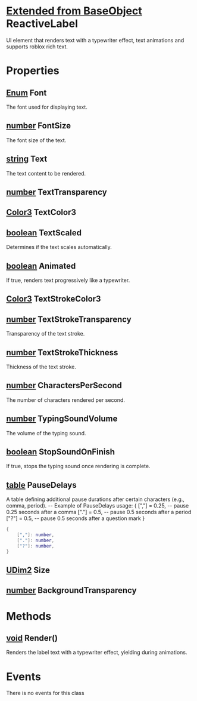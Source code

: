 # [Extended from BaseObject](BaseObject.md) ReactiveLabel 
UI element that renders text with a typewriter effect, text animations and supports roblox rich text. 
	 
# Properties

## [Enum](Enum.md) Font
The font used for displaying text.
  
## [number](number.md) FontSize
The font size of the text.
  
## [string](string.md) Text
The text content to be rendered.
  
## [number](number.md) TextTransparency

## [Color3](Color3.md) TextColor3

## [boolean](boolean.md) TextScaled
Determines if the text scales automatically.
  
## [boolean](boolean.md) Animated
If true, renders text progressively like a typewriter.
  
## [Color3](Color3.md) TextStrokeColor3

## [number](number.md) TextStrokeTransparency
Transparency of the text stroke.
  
## [number](number.md) TextStrokeThickness
Thickness of the text stroke.
  
## [number](number.md) CharactersPerSecond
 The number of characters rendered per second.
  
## [number](number.md) TypingSoundVolume
The volume of the typing sound.
  
## [boolean](boolean.md) StopSoundOnFinish
If true, stops the typing sound once rendering is complete.
  
## [table](table.md) PauseDelays 
A table defining additional pause durations after certain characters (e.g., comma, period).
  -- Example of PauseDelays usage:
  {
  	[","] = 0.25, -- pause 0.25 seconds after a comma
  	["."] = 0.5,  -- pause 0.5 seconds after a period
  	["?"] = 0.5,  -- pause 0.5 seconds after a question mark
  }
 
```lua
{
 	[","]: number,
	["."]: number,
	["?"]: number,
}
```
## [UDim2](UDim2.md) Size

## [number](number.md) BackgroundTransparency



# Methods
## [void](https://create.roblox.com/docs/scripting/luau/nil) Render() 
 Renders the label text with a typewriter effect, yielding during animations.
	


# Events
There is no events for this class


